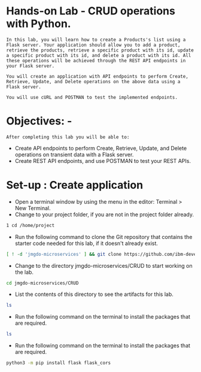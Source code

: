# Hands-on Lab - CRUD operations with Python. 
    In this lab, you will learn how to create a Products's list using a Flask server. Your application should allow you to add a product, retrieve the products, retrieve a specific product with its id, update a specific product with its id, and delete a product with its id. All these operations will be achieved through the REST API endpoints in your Flask server.

    You will create an application with API endpoints to perform Create, Retrieve, Update, and Delete operations on the above data using a Flask server.
    
    You will use cURL and POSTMAN to test the implemented endpoints.

# Objectives: -
    After completing this lab you will be able to:
    
 - Create API endpoints to perform Create, Retrieve, Update, and Delete operations on transient data with a Flask server.
 - Create REST API endpoints, and use POSTMAN to test your REST APIs.


# Set-up : Create application

- Open a terminal window by using the menu in the editor: Terminal > New Terminal.
- Change to your project folder, if you are not in the project folder already. 
 ```bash
1 cd /home/project 
```

- Run the following command to clone the Git repository that contains the starter code needed for this lab, if it doesn't already exist.

```bash
[ ! -d 'jmgdo-microservices' ] && git clone https://github.com/ibm-developer-skills-network/jmgdo-microservices.git
```

- Change to the directory jmgdo-microservices/CRUD to start working on the lab.
```bash
cd jmgdo-microservices/CRUD
```
 - List the contents of this directory to see the artifacts for this lab.
```bash
ls
```

- Run the following command on the terminal to install the packages that are required.
```bash
ls
```

- Run the following command on the terminal to install the packages that are required.
```bash
python3 -m pip install flask flask_cors
```

